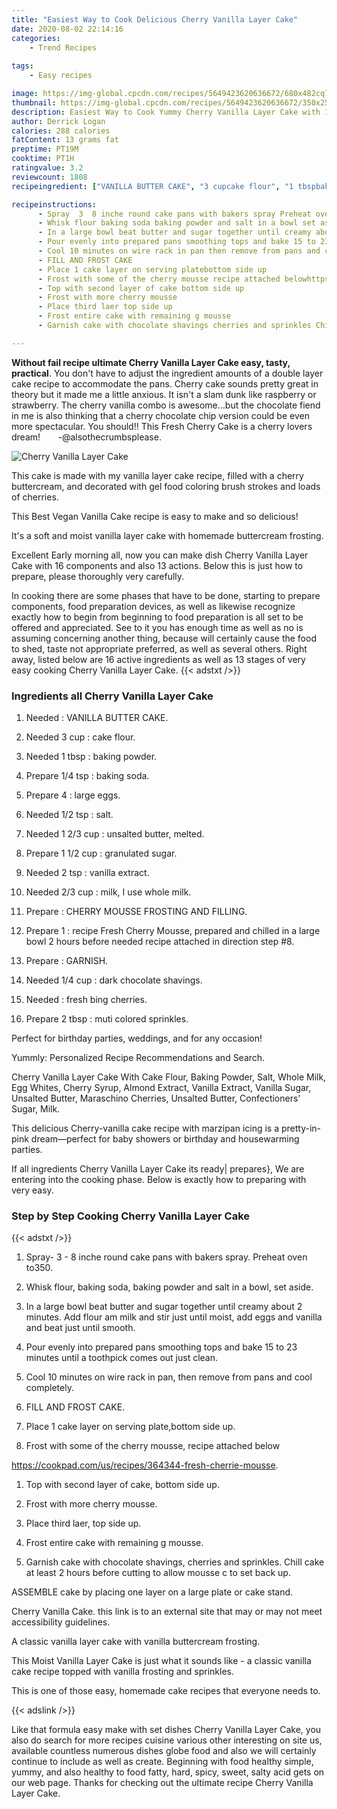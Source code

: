 ```yaml
---
title: "Easiest Way to Cook Delicious Cherry Vanilla Layer Cake"
date: 2020-08-02 22:14:16
categories:
    - Trend Recipes
    
tags:
    - Easy recipes

image: https://img-global.cpcdn.com/recipes/5649423620636672/680x482cq70/cherry-vanilla-layer-cake-recipe-main-photo.jpg
thumbnail: https://img-global.cpcdn.com/recipes/5649423620636672/350x250cq70/cherry-vanilla-layer-cake-recipe-main-photo.jpg
description: Easiest Way to Cook Yummy Cherry Vanilla Layer Cake with 16 ingredients and 13 stages of easy cooking.
author: Derrick Logan
calories: 288 calories
fatContent: 13 grams fat
preptime: PT19M
cooktime: PT1H
ratingvalue: 3.2
reviewcount: 1808
recipeingredient: ["VANILLA BUTTER CAKE", "3 cupcake flour", "1 tbspbaking powder", "1/4 tspbaking soda", "4large eggs", "1/2 tspsalt", "1 2/3 cupunsalted butter melted", "1 1/2 cupgranulated sugar", "2 tspvanilla extract", "2/3 cupmilk I use whole milk", "CHERRY MOUSSE FROSTING AND FILLING", "1recipe Fresh Cherry Mousse prepared and chilled in a large bowl  2 hours before needed  recipe attached in direction step 8", "GARNISH", "1/4 cupdark chocolate shavings", "fresh bing cherries", "2 tbspmuti colored sprinkles"]

recipeinstructions: 
      - Spray  3  8 inche round cake pans with bakers spray Preheat oven to350 
      - Whisk flour baking soda baking powder and salt in a bowl set aside 
      - In a large bowl beat butter and sugar together until creamy about 2 minutes Add flour am milk and stir just until moist add eggs and vanilla and beat just until smooth 
      - Pour evenly into prepared pans smoothing tops and bake 15 to 23 minutes until a toothpick comes out just clean 
      - Cool 10 minutes on wire rack in pan then remove from pans and cool completely 
      - FILL AND FROST CAKE 
      - Place 1 cake layer on serving platebottom side up 
      - Frost with some of the cherry mousse recipe attached belowhttpscookpadcomusrecipes364344freshcherriemousse 
      - Top with second layer of cake bottom side up 
      - Frost with more cherry mousse 
      - Place third laer top side up 
      - Frost entire cake with remaining g mousse 
      - Garnish cake with chocolate shavings cherries and sprinkles Chill cake at least 2 hours before cutting to allow mousse c to set back up

---
```




**Without fail recipe ultimate Cherry Vanilla Layer Cake easy, tasty, practical**. You don&#39;t have to adjust the ingredient amounts of a double layer cake recipe to accommodate the pans. Cherry cake sounds pretty great in theory but it made me a little anxious. It isn&#39;t a slam dunk like raspberry or strawberry. The cherry vanilla combo is awesome…but the chocolate fiend in me is also thinking that a cherry chocolate chip version could be even more spectacular. You should‼ This Fresh Cherry Cake is a cherry lovers dream! ⠀⠀ -@alsothecrumbsplease.


![Cherry Vanilla Layer Cake](https://img-global.cpcdn.com/recipes/5649423620636672/680x482cq70/cherry-vanilla-layer-cake-recipe-main-photo.jpg "Cherry Vanilla Layer Cake")



This cake is made with my vanilla layer cake recipe, filled with a cherry buttercream, and decorated with gel food coloring brush strokes and loads of cherries.

This Best Vegan Vanilla Cake recipe is easy to make and so delicious!

It&#39;s a soft and moist vanilla layer cake with homemade buttercream frosting.


Excellent Early morning all, now you can make dish Cherry Vanilla Layer Cake with 16 components and also 13 actions. Below this is just how to prepare, please thoroughly very carefully.

In cooking there are some phases that have to be done, starting to prepare components, food preparation devices, as well as likewise recognize exactly how to begin from beginning to food preparation is all set to be offered and appreciated. See to it you has enough time as well as no is assuming concerning another thing, because will certainly cause the food to shed, taste not appropriate preferred, as well as several others. Right away, listed below are 16 active ingredients as well as 13 stages of very easy cooking Cherry Vanilla Layer Cake.
{{< adstxt />}}

### Ingredients all Cherry Vanilla Layer Cake


1. Needed  : VANILLA BUTTER CAKE.

1. Needed 3 cup : cake flour.

1. Needed 1 tbsp : baking powder.

1. Prepare 1/4 tsp : baking soda.

1. Prepare 4 : large eggs.

1. Needed 1/2 tsp : salt.

1. Needed 1 2/3 cup : unsalted butter, melted.

1. Prepare 1 1/2 cup : granulated sugar.

1. Needed 2 tsp : vanilla extract.

1. Needed 2/3 cup : milk, I use whole milk.

1. Prepare  : CHERRY MOUSSE FROSTING AND FILLING.

1. Prepare 1 : recipe Fresh Cherry Mousse, prepared and chilled in a large bowl  2 hours before needed  recipe attached in direction step #8.

1. Prepare  : GARNISH.

1. Needed 1/4 cup : dark chocolate shavings.

1. Needed  : fresh bing cherries.

1. Prepare 2 tbsp : muti colored sprinkles.


Perfect for birthday parties, weddings, and for any occasion!

Yummly: Personalized Recipe Recommendations and Search.

Cherry Vanilla Layer Cake With Cake Flour, Baking Powder, Salt, Whole Milk, Egg Whites, Cherry Syrup, Almond Extract, Vanilla Extract, Vanilla Sugar, Unsalted Butter, Maraschino Cherries, Unsalted Butter, Confectioners&#39; Sugar, Milk.

This delicious Cherry-vanilla cake recipe with marzipan icing is a pretty-in-pink dream—perfect for baby showers or birthday and housewarming parties.


If all ingredients Cherry Vanilla Layer Cake its ready| prepares}, We are entering into the cooking phase. Below is exactly how to preparing with very easy.

### Step by Step Cooking Cherry Vanilla Layer Cake

{{< adstxt />}}


1. Spray-  3 - 8 inche round cake pans with bakers spray. Preheat oven to350.



1. Whisk flour, baking soda, baking powder and salt in a bowl, set aside.



1. In a large bowl beat butter and sugar together until creamy about 2 minutes. Add flour am milk and stir just until moist, add eggs and vanilla and beat just until smooth.



1. Pour evenly into prepared pans smoothing tops and bake 15 to 23 minutes until a toothpick comes out just clean.



1. Cool 10 minutes on wire rack in pan, then remove from pans and cool completely.



1. FILL AND FROST CAKE.



1. Place 1 cake layer on serving plate,bottom side up.



1. Frost with some of the cherry mousse, recipe attached below

https://cookpad.com/us/recipes/364344-fresh-cherrie-mousse.



1. Top with second layer of cake, bottom side up.



1. Frost with more cherry mousse.



1. Place third laer, top side up.



1. Frost entire cake with remaining g mousse.



1. Garnish cake with chocolate shavings, cherries and sprinkles. Chill cake at least 2 hours before cutting to allow mousse c to set back up.




ASSEMBLE cake by placing one layer on a large plate or cake stand.

Cherry Vanilla Cake. this link is to an external site that may or may not meet accessibility guidelines.

A classic vanilla layer cake with vanilla buttercream frosting.

This Moist Vanilla Layer Cake is just what it sounds like - a classic vanilla cake recipe topped with vanilla frosting and sprinkles.

This is one of those easy, homemade cake recipes that everyone needs to.


{{< adslink />}}

Like that formula easy make with set dishes Cherry Vanilla Layer Cake, you also do search for more recipes cuisine various other interesting on site us, available countless numerous dishes globe food and also we will certainly continue to include as well as create. Beginning with food healthy simple, yummy, and also healthy to food fatty, hard, spicy, sweet, salty acid gets on our web page. Thanks for checking out the ultimate recipe Cherry Vanilla Layer Cake.
